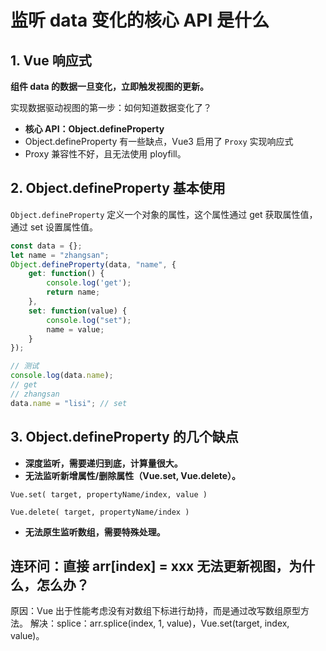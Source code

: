 # 监听 data 变化的核心 API 是什么

## 1. Vue 响应式

**组件 data 的数据一旦变化，立即触发视图的更新。**

实现数据驱动视图的第一步：如何知道数据变化了？

- **核心 API：Object.defineProperty**
- Object.defineProperty 有一些缺点，Vue3 启用了 `Proxy` 实现响应式
- Proxy 兼容性不好，且无法使用 ployfill。

## 2. Object.defineProperty 基本使用

`Object.defineProperty` 定义一个对象的属性，这个属性通过 get 获取属性值，通过 set 设置属性值。

```javascript
const data = {};
let name = "zhangsan";
Object.defineProperty(data, "name", {
    get: function() {
        console.log('get');
        return name;
    },
    set: function(value) {
        console.log("set");
        name = value;
    }
});
```

```javascript
// 测试
console.log(data.name);
// get
// zhangsan
data.name = "lisi"; // set 
```

## 3. Object.defineProperty 的几个缺点

- **深度监听，需要递归到底，计算量很大。**
- **无法监听新增属性/删除属性（Vue.set, Vue.delete）。**

```vue
Vue.set( target, propertyName/index, value )
```

```vue
Vue.delete( target, propertyName/index )
```

- **无法原生监听数组，需要特殊处理。**

## 连环问：直接 arr[index] = xxx 无法更新视图，为什么，怎么办？

原因：Vue 出于性能考虑没有对数组下标进行劫持，而是通过改写数组原型方法。
解决：splice：arr.splice(index, 1, value)，Vue.set(target, index, value)。
